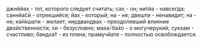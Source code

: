 джн̃ейах̣ - тот, которого следует считать; сах̣ - он; нитйа - навсегда; саннйа̄сӣ - отрекшийся; йах̣ - который; на - не; двешт̣и - ненавидит; на - не; ка̄н̇кшати - желает; нирдвандвах̣ - преодолевший влияние двойственности; хи - безусловно; маха̄-ба̄хо - о могучерукий; сукхам - счастливо; бандха̄т - из плена; прамучйате - полностью освобождается.